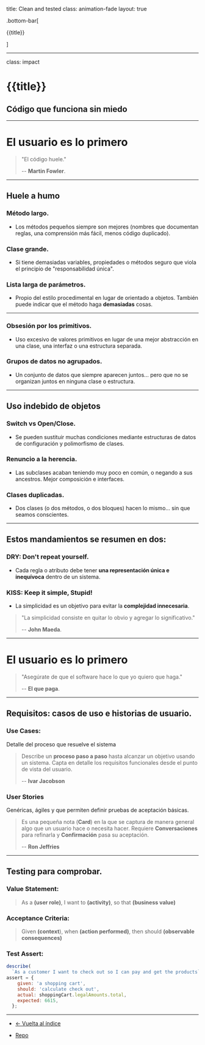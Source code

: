 title: Clean and tested
class: animation-fade
layout: true

.bottom-bar[

{{title}}

]

---

class: impact

# {{title}}

## Código que funciona sin miedo

---


# El usuario es lo primero

> "El código huele."
>
> -- **Martin Fowler**.

---

##  Huele a humo

### Método largo.

- Los métodos pequeños siempre son mejores (nombres que documentan reglas, una comprensión más fácil, menos código duplicado).

### Clase grande.

- Si tiene demasiadas variables, propiedades o métodos seguro que viola el principio de "responsabilidad única".

### Lista larga de parámetros.

- Propio del estilo procedimental en lugar de orientado a objetos. También puede indicar que el método haga **demasiadas** cosas.

---

### Obsesión por los primitivos.

- Uso excesivo de valores primitivos en lugar de una mejor abstracción en una clase, una interfaz o una estructura separada.

### Grupos de datos no agrupados.

- Un conjunto de datos que siempre aparecen juntos... pero que no se organizan juntos en ninguna clase o estructura.

---

## Uso indebido de objetos

### Switch vs Open/Close.

- Se pueden sustituir muchas condiciones mediante estructuras de datos de configuración y polimorfismo de clases.

### Renuncio a la herencia.

- Las subclases acaban teniendo muy poco en común, o negando a sus ancestros. Mejor composición e interfaces.

### Clases duplicadas.

- Dos clases (o dos métodos, o dos bloques) hacen lo mismo... sin que seamos conscientes.

---

## Estos mandamientos se resumen en dos:

### DRY: Don't repeat yourself.

- Cada regla o atributo debe tener **una representación única e inequívoca** dentro de un sistema.

### KISS: Keep it simple, Stupid!

- La simplicidad es un objetivo para evitar la **complejidad innecesaria**.


> "La simplicidad consiste en quitar lo obvio y agregar lo significativo."
>
> -- **John Maeda**.

---

# El usuario es lo primero

> "Asegúrate de que el software hace lo que yo quiero que haga."
>
> -- **El que paga**.

---

## Requisitos: casos de uso e historias de usuario.

### Use Cases:

Detalle del proceso que resuelve el sistema

> Describe un **proceso paso a paso** hasta alcanzar un objetivo usando un sistema. Capta en detalle los requisitos funcionales desde el punto de vista del usuario.
>
>  -- **Ivar Jacobson**

### User Stories

Genéricas, ágiles y que permiten definir pruebas de aceptación básicas.

> Es una pequeña nota (**Card**) en la que se captura de manera general algo que un usuario hace o necesita hacer. Requiere **Conversaciones** para refinarla y **Confirmación** pasa su aceptación.
>
>  -- **Ron Jeffries**

---

## Testing para comprobar.

### Value Statement:

> As a __(user role)__, I want to __(activity)__, so that __(business value)__

### Acceptance Criteria:

> Given __(context__), when __(action performed)__, then should __(observable consequences)__

### Test Assert:

```javascript
describe(
  `As a customer I want to check out so I can pay and get the products`)
assert = {
    given: 'a shopping cart',
    should: 'calculate check out',
    actual: shoppingCart.legalAmounts.total,
    expected: 6615,
  };
```

---


- [<- Vuelta al índice ](./)

- [Repo](https://github.com/AcademiaBinaria/clean-software-architecture)
